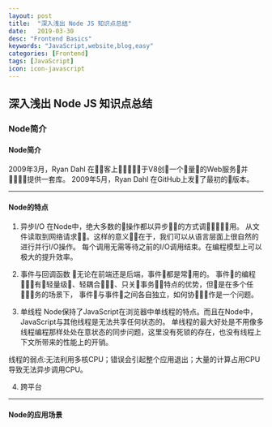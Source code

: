 ```yaml
---
layout: post
title:  "深入浅出 Node JS 知识点总结"
date:   2019-03-30
desc: "Frontend Basics"
keywords: "JavaScript,website,blog,easy"
categories: [Frontend]
tags: [JavaScript]
icon: icon-javascript
---
```

## 深入浅出 Node JS 知识点总结

### **Node简介**

#### Node简介
2009年3月，Ryan Dahl 在􏱰􏱱客上􏱲􏱳􏱴􏱵􏱶于V8创􏱐一个􏱷量􏱂的Web服务􏱸并􏱹􏱺􏱹􏱺提供一套库。
2009年5月，Ryan Dahl 在GitHub上发􏱳了最初的􏱼版本。

***

#### Node的特点
1. 异步I/O
在Node中，绝大多数的􏶓操作都以异步􏰨􏰳的方式调􏱘􏲾􏴖􏳾􏰷用。
从文件读取到网络请求􏰜􏵦。这样的意义􏰙􏵝在于，我们可以从语言层面上很自然的进行并行I/O操作。
每个调用无需等待之前的I/O调用结束。在编程模型上可以极大的提升效率。

2. 事件与回调函数
􏰶无论在前端还是后端，事件􏳢都是常􏴂用的。
事件􏳢的编程􏱘􏲾􏳆有􏱷轻量级􏱂、轻耦合􏴉􏴊􏳭、只关􏰘事务􏳒􏰬特点的优势，但􏳏是在多个任􏰨􏰳􏳠务的场景下， 事件􏳢与事件􏳢之间各自独立，如何协􏰜􏱒􏰼作是一个问题。

3. 单线程
Node保持了JavaScript在浏览器中单线程的特点。而且在Node中，JavaScript与其他线程是无法共享任何状态的。
单线程的最大好处是不用像多线程编程那样处处在意状态的同步问题，这里没有死锁的存在，也没有线程上下文所带来的性能上的开销。

线程的弱点:无法利用多核CPU；错误会引起整个应用退出；大量的计算占用CPU导致无法异步调用CPU。

4. 跨平台

***

#### Node的应用场景

